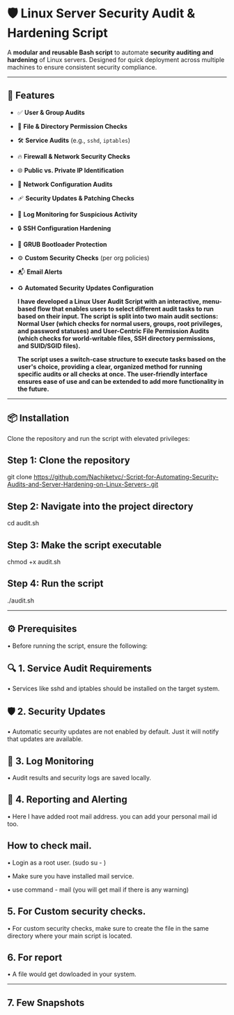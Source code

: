 # 🛡️ Linux Server Security Audit & Hardening Script

A **modular and reusable Bash script** to automate **security auditing and hardening** of Linux servers. Designed for quick deployment across multiple machines to ensure consistent security compliance.

---

## 🚀 Features

- ✅ **User & Group Audits**  
- 🔐 **File & Directory Permission Checks**  
- 🛠️ **Service Audits** (e.g., `sshd`, `iptables`)  
- 🔥 **Firewall & Network Security Checks**  
- 🌐 **Public vs. Private IP Identification**  
- 🧩 **Network Configuration Audits**  
- 🩹 **Security Updates & Patching Checks**  
- 📜 **Log Monitoring for Suspicious Activity**  
- 🔒 **SSH Configuration Hardening**  
- 🧷 **GRUB Bootloader Protection**  
- ⚙️ **Custom Security Checks** (per org policies)  
- 📬 **Email Alerts**  
- ♻️ **Automated Security Updates Configuration**


   **I have developed a Linux User Audit Script with an interactive, menu-based flow that enables users to select different audit tasks to run based on their input. The script is split into two main audit 
   sections:** 
   **Normal User (which checks for normal users, groups, root privileges, and password statuses) and User-Centric File Permission Audits (which checks for world-writable files, SSH directory 
   permissions, and SUID/SGID files).**

   **The script uses a switch-case structure to execute tasks based on the user's choice, providing a clear, organized method for running specific audits or all checks at once. The user-friendly interface ensures 
   ease of use and can be extended to add more functionality in the future.**

---

## 📦 Installation

Clone the repository and run the script with elevated privileges:


## Step 1: Clone the repository

git clone https://github.com/Nachiketvc/-Script-for-Automating-Security-Audits-and-Server-Hardening-on-Linux-Servers-.git

## Step 2: Navigate into the project directory
cd audit.sh
 
## Step 3: Make the script executable
chmod +x audit.sh

## Step 4: Run the script
./audit.sh

-------------------------------------------------------------------------------------------------------------------------------------------------


## ⚙️ Prerequisites 
• Before running the script, ensure the following:

## 🔍 1. Service Audit Requirements
• Services like sshd and iptables should be installed on the target system.

## 🛡️ 2. Security Updates
• Automatic security updates are not enabled by default. Just it will notify that updates are available.

## 📁 3. Log Monitoring
• Audit results and security logs are saved locally.

## 📁 4. Reporting and Alerting
• Here I have added root mail address. you can add your personal mail id too. 

## How to check mail.

• Login as a root user. (sudo su - )

• Make sure you have installed mail service. 

• use command - mail (you will get mail if there is any warning)

## 5. For Custom security checks.

• For custom security checks, make sure to create the file in the same directory where your main script is located.

## 6. For report

• A file would get dowloaded in your system.


--------------------------------------------------------------------------------------------------------------------------------------------------

## 7. Few Snapshots

